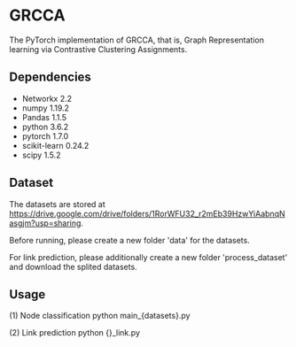 # GRCCA

The PyTorch implementation of GRCCA, that is, Graph Representation learning via Contrastive Clustering Assignments.

## Dependencies

- Networkx 2.2
- numpy 1.19.2
- Pandas 1.1.5
- python 3.6.2
- pytorch 1.7.0 
- scikit-learn 0.24.2
- scipy 1.5.2

## Dataset

The datasets are stored at https://drive.google.com/drive/folders/1RorWFU32_r2mEb39HzwYiAabnqNasgjm?usp=sharing.

Before running, please create a new folder 'data' for the datasets. 

For link prediction, please additionally create a new folder 'process_dataset' and download the splited datasets.

## Usage

(1) Node classification
python main_{datasets}.py

(2) Link prediction
python {}_link.py


